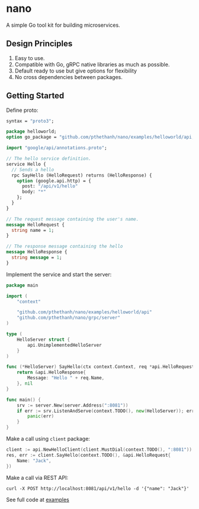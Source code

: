 # nano

A simple Go tool kit for building microservices.

## Design Principles

1. Easy to use.
2. Compatible with Go, gRPC native libraries as much as possible.
3. Default ready to use but give options for flexibility
4. No cross dependencies between packages.

## Getting Started

Define proto:
```proto
syntax = "proto3";

package helloworld;
option go_package = "github.com/pthethanh/nano/examples/helloworld/api;api";

import "google/api/annotations.proto";

// The hello service definition.
service Hello {
  // Sends a hello
  rpc SayHello (HelloRequest) returns (HelloResponse) {
    option (google.api.http) = {
      post: "/api/v1/hello"
      body: "*"
    };
  }
}

// The request message containing the user's name.
message HelloRequest {
  string name = 1;
}

// The response message containing the hello
message HelloResponse {
  string message = 1;
}
```

Implement the service and start the server:
```go
package main

import (
	"context"

	"github.com/pthethanh/nano/examples/helloworld/api"
	"github.com/pthethanh/nano/grpc/server"
)

type (
	HelloServer struct {
		api.UnimplementedHelloServer
	}
)

func (*HelloServer) SayHello(ctx context.Context, req *api.HelloRequest) (*api.HelloResponse, error) {
	return &api.HelloResponse{
		Message: "Hello " + req.Name,
	}, nil
}

func main() {
	srv := server.New(server.Address(":8081"))
	if err := srv.ListenAndServe(context.TODO(), new(HelloServer)); err != nil {
		panic(err)
	}
}
```

Make a call using `client` package:
```go
client := api.NewHelloClient(client.MustDial(context.TODO(), ":8081"))
res, err := client.SayHello(context.TODO(), &api.HelloRequest{
    Name: "Jack",
})
```

Make a call via REST API:
```shell
curl -X POST http://localhost:8081/api/v1/hello -d '{"name": "Jack"}'
```
See full code at [examples](https://github.com/pthethanh/nano/tree/main/examples/helloworld)